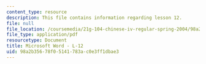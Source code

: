 ```yaml
---
content_type: resource
description: This file contains information regarding lesson 12.
file: null
file_location: /coursemedia/21g-104-chinese-iv-regular-spring-2004/98a2b35678f05141783ac0e3ff1dbae3_MIT21G_104S04_L12.pdf
file_type: application/pdf
resourcetype: Document
title: Microsoft Word - L-12
uid: 98a2b356-78f0-5141-783a-c0e3ff1dbae3
---
```

